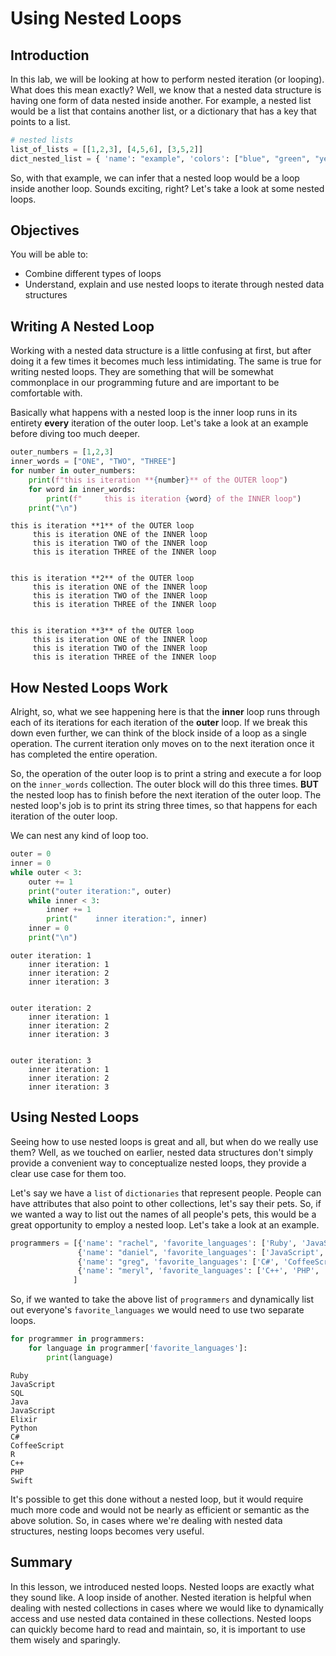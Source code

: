 
# Using Nested Loops

## Introduction
In this lab, we will be looking at how to perform nested iteration (or looping). What does this mean exactly? Well, we know that a nested data structure is having one form of data nested inside another. For example, a nested list would be a list that contains another list, or a dictionary that has a key that points to a list.

```python
# nested lists
list_of_lists = [[1,2,3], [4,5,6], [3,5,2]]
dict_nested_list = { 'name': "example", 'colors': ["blue", "green", "yellow", "red"] }
```

So, with that example, we can infer that a nested loop would be a loop inside another loop. Sounds exciting, right? Let's take a look at some nested loops.

## Objectives
You will be able to:
- Combine different types of loops
- Understand, explain and use nested loops to iterate through nested data structures

## Writing A Nested Loop

Working with a nested data structure is a little confusing at first, but after doing it a few times it becomes much less intimidating. The same is true for writing nested loops. They are something that will be somewhat commonplace in our programming future and are important to be comfortable with. 

Basically what happens with a nested loop is the inner loop runs in its entirety **every** iteration of the outer loop. Let's take a look at an example before diving too much deeper.


```python
outer_numbers = [1,2,3]
inner_words = ["ONE", "TWO", "THREE"]
for number in outer_numbers:
    print(f"this is iteration **{number}** of the OUTER loop")
    for word in inner_words:
        print(f"     this is iteration {word} of the INNER loop")
    print("\n")
```

    this is iteration **1** of the OUTER loop
         this is iteration ONE of the INNER loop
         this is iteration TWO of the INNER loop
         this is iteration THREE of the INNER loop
    
    
    this is iteration **2** of the OUTER loop
         this is iteration ONE of the INNER loop
         this is iteration TWO of the INNER loop
         this is iteration THREE of the INNER loop
    
    
    this is iteration **3** of the OUTER loop
         this is iteration ONE of the INNER loop
         this is iteration TWO of the INNER loop
         this is iteration THREE of the INNER loop
    
    


## How Nested Loops Work

Alright, so, what we see happening here is that the **inner** loop runs through each of its iterations for each iteration of the **outer** loop. If we break this down even further, we can think of the block inside of a loop as a single operation. The current iteration only moves on to the next iteration once it has completed the entire operation. 

So, the operation of the outer loop is to print a string and execute a for loop on the `inner_words` collection. The outer block will do this three times. **BUT** the nested loop has to finish before the next iteration of the outer loop. The nested loop's job is to print its string three times, so that happens for each iteration of the outer loop.

We can nest any kind of loop too.


```python
outer = 0
inner = 0
while outer < 3:
    outer += 1
    print("outer iteration:", outer)
    while inner < 3:
        inner += 1
        print("    inner iteration:", inner)
    inner = 0
    print("\n")
```

    outer iteration: 1
        inner iteration: 1
        inner iteration: 2
        inner iteration: 3
    
    
    outer iteration: 2
        inner iteration: 1
        inner iteration: 2
        inner iteration: 3
    
    
    outer iteration: 3
        inner iteration: 1
        inner iteration: 2
        inner iteration: 3
    
    


## Using Nested Loops

Seeing how to use nested loops is great and all, but when do we really use them? Well, as we touched on earlier, nested data structures don't simply provide a convenient way to conceptualize nested loops, they provide a clear use case for them too.

Let's say we have a `list` of `dictionaries` that represent people. People can have attributes that also point to other collections, let's say their pets. So, if we wanted a way to list out the names of all people's pets, this would be a great opportunity to employ a nested loop. Let's take a look at an example.


```python
programmers = [{'name': "rachel", 'favorite_languages': ['Ruby', 'JavaScript', 'SQL', "Java"]},
               {'name': "daniel", 'favorite_languages': ['JavaScript', 'Elixir', 'Python']},
               {'name': "greg", 'favorite_languages': ['C#', 'CoffeeScript', 'R']},
               {'name': "meryl", 'favorite_languages': ['C++', 'PHP', 'Swift']}
              ]
```

So, if we wanted to take the above list of `programmers` and dynamically list out everyone's `favorite_languages` we would need to use two separate loops. 


```python
for programmer in programmers:
    for language in programmer['favorite_languages']:
        print(language)
```

    Ruby
    JavaScript
    SQL
    Java
    JavaScript
    Elixir
    Python
    C#
    CoffeeScript
    R
    C++
    PHP
    Swift


It's possible to get this done without a nested loop, but it would require much more code and would not be nearly as efficient or semantic as the above solution. So, in cases where we're dealing with nested data structures, nesting loops becomes very useful.

## Summary

In this lesson, we introduced nested loops. Nested loops are exactly what they sound like. A loop inside of another. Nested iteration is helpful when dealing with nested collections in cases where we would like to dynamically access and use nested data contained in these collections. Nested loops can quickly become hard to read and maintain, so, it is important to use them wisely and sparingly.
